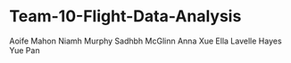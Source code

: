 # Team-10-Flight-Data-Analysis

Aoife Mahon
Niamh Murphy
Sadhbh McGlinn
Anna Xue
Ella Lavelle Hayes
Yue Pan
